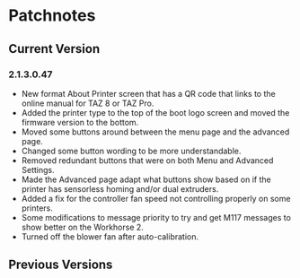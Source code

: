 # Patchnotes

## Current Version

### 2.1.3.0.47

- New format About Printer screen that has a QR code that links to the online manual for TAZ 8 or TAZ Pro.
- Added the printer type to the top of the boot logo screen and moved the firmware version to the bottom.
- Moved some buttons around between the menu page and the advanced page.
- Changed some button wording to be more understandable.
- Removed redundant buttons that were on both Menu and Advanced Settings.
- Made the Advanced page adapt what buttons show based on if the printer has sensorless homing and/or dual extruders.
- Added a fix for the controller fan speed not controlling properly on some printers.
- Some modifications to message priority to try and get M117 messages to show better on the Workhorse 2.
- Turned off the blower fan after auto-calibration.

## Previous Versions
